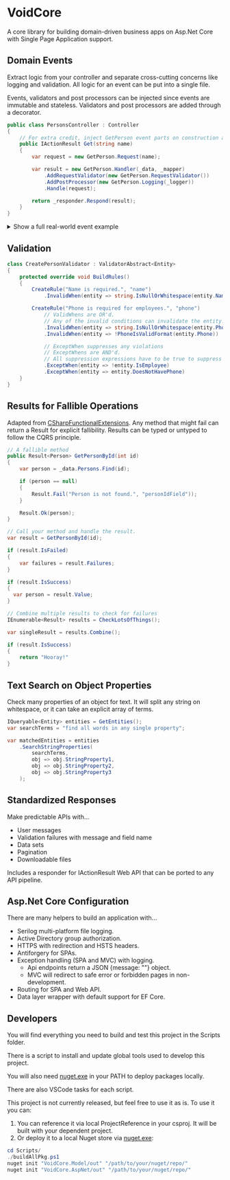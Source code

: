 # VoidCore

A core library for building domain-driven business apps on Asp.Net Core with Single Page Application support.

## Domain Events

Extract logic from your controller and separate cross-cutting concerns like logging and validation. All logic for an event can be put into a single file.

Events, validators and post processors can be injected since events are immutable and stateless. Validators and post processors are added through a decorator.

```csharp
public class PersonsController : Controller
{
    // For extra credit, inject GetPerson event parts on construction and let DI handle dependencies
    public IActionResult Get(string name)
    {
        var request = new GetPerson.Request(name);

        var result = new GetPerson.Handler(_data, _mapper)
            .AddRequestValidator(new GetPerson.RequestValidator())
            .AddPostProcessor(new GetPerson.Logging(_logger))
            .Handle(request);

        return _responder.Respond(result);
    }
}
```

<!-- markdownlint-disable MD033 -->
<details>
    <summary>
        Show a full real-world event example
    </summary>
<!-- markdownlint-disable MD033 -->

```csharp
public class GetPerson
{
    public class Handler : DomainEventAbstract<Request, Response>
    {
        public Handler(PersonData data, IMapper mapper)
        {
            _data = data;
            _mapper = mapper;
        }

        protected override Result<Response> HandleInternal(Request request)
        {
            var person = _data.Persons
                .ProjectTo<Response>(_mapper)
                .FirstOrDefault(l => l.Id == request.Id));

            return (person != null) ?
                Result.Ok(personDto) :
                Result.Fail<Response>("Person not found.");
        }

        private readonly PersonData _data;
        private readonly IMapper _mapper;
    }

    // Immutable request
    public class Request
    {
        public Request(int id)
        {
            Id = id;
        }

        public string Id { get; }
    }

    // Immutable response
    public class Response
    {
        public Response(string name, string email)
        {
            Name = name;
            Email = email;
        }

        public string Name { get; }
        public string Email { get; }
    }

    // A validator for the request
    public class RequestValidator : ValidatorAbstract<Request>
    {
        protected override void BuildRules()
        {
            CreateRule("Id is required.", "id")
                .InvalidWhen(request => string.IsNullOrWhiteSpace(request.Id));
        }
    }

    // Log it.
    public class Logging : FallibleLogging<Request, Response>
    {
        public Logging(ILoggingService logger) : base(logger) { }

        // Always log the incoming request
        public override void OnBoth(Request request, IFallible<Response> result)
        {
            _logger.Info($"RequestName: {request.Name}");
        }

        // Log the email of the person on success
        public override void OnSuccess(Request request, IFallible<Response> result)
        {
            _logger.Info($"Found: {result.Value.Email}");
        }

        // Logging : FallibleLogging which means that failures will be automatically logged.
        // There is also PostProcessorAbstract for a clean slate of all 3 channels, and IPostProcessor for a single channel (Process).

        private readonly ILoggingService _logger;
    }
}
```

</details>

## Validation

```csharp
class CreatePersonValidator : ValidatorAbstract<Entity>
{
    protected override void BuildRules()
    {
        CreateRule("Name is required.", "name")
            .InvalidWhen(entity => string.IsNullOrWhitespace(entity.Name));

        CreateRule("Phone is required for employees.", "phone")
            // ValidWhens are OR'd.
            // Any of the invalid conditions can invalidate the entity.
            .InvalidWhen(entity => string.IsNullOrWhitespace(entity.Phone))
            .InvalidWhen(entity => !PhoneIsValidFormat(entity.Phone))

            // ExceptWhen suppresses any violations
            // ExceptWhens are AND'd.
            // All suppression expressions have to be true to suppress
            .ExceptWhen(entity => !entity.IsEmployee)
            .ExceptWhen(entity => entity.DoesNotHavePhone)
    }
}
```

## Results for Fallible Operations

Adapted from [CSharpFunctionalExtensions](https://github.com/vkhorikov/CSharpFunctionalExtensions). Any method that might fail can return a Result for explicit fallibility. Results can be typed or untyped to follow the CQRS principle.

```csharp
// A fallible method
public Result<Person> GetPersonById(int id)
{
    var person = _data.Persons.Find(id);

    if (person == null)
    {
        Result.Fail("Person is not found.", "personIdField"));
    }

    Result.Ok(person);
}

// Call your method and handle the result.
var result = GetPersonById(id);

if (result.IsFailed)
{
    var failures = result.Failures;
}

if (result.IsSuccess)
{
  var person = result.Value;
}

// Combine multiple results to check for failures
IEnumerable<Result> results = CheckLotsOfThings();

var singleResult = results.Combine();

if (result.IsSuccess)
{
    return "Hooray!"
}

```

## Text Search on Object Properties

Check many properties of an object for text. It will split any string on whitespace, or it can take an explicit array of terms.

```csharp
IQueryable<Entity> entities = GetEntities();
var searchTerms = "find all words in any single property";

var matchedEntities = entities
    .SearchStringProperties(
        searchTerms,
        obj => obj.StringProperty1,
        obj => obj.StringProperty2,
        obj => obj.StringProperty3
    );
```

## Standardized Responses

Make predictable APIs with...

* User messages
* Validation failures with message and field name
* Data sets
* Pagination
* Downloadable files

Includes a responder for IActionResult Web API that can be ported to any API pipeline.

## Asp.Net Core Configuration

There are many helpers to build an application with...

* Serilog multi-platform file logging.
* Active Directory group authorization.
* HTTPS with redirection and HSTS headers.
* Antiforgery for SPAs.
* Exception handling (SPA and MVC) with logging.
  * Api endpoints return a JSON {message: ""} object.
  * MVC will redirect to safe error or forbidden pages in non-development.
* Routing for SPA and Web API.
* Data layer wrapper with default support for EF Core.

## Developers

You will find everything you need to build and test this project in the Scripts folder.

There is a script to install and update global tools used to develop this project.

You will also need [nuget.exe](https://dist.nuget.org/win-x86-commandline/latest/nuget.exe) in your PATH to deploy packages locally.

There are also VSCode tasks for each script.

This project is not currently released, but feel free to use it as is. To use it you can:

1. You can reference it via local ProjectReference in your csproj. It will be built with your dependent project.
2. Or deploy it to a local Nuget store via [nuget.exe](https://dist.nuget.org/win-x86-commandline/latest/nuget.exe):

```powershell
cd Scripts/
./buildAllPkg.ps1
nuget init "VoidCore.Model/out" "/path/to/your/nuget/repo/"
nuget init "VoidCore.AspNet/out" "/path/to/your/nuget/repo/"
```
